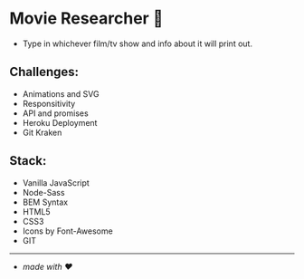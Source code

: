 # Movie Researcher :cinema:

- Type in whichever film/tv show and info about it will print out.

## Challenges:

- Animations and SVG
- Responsitivity
- API and promises
- Heroku Deployment
- Git Kraken

## Stack:

- Vanilla JavaScript
- Node-Sass
- BEM Syntax
- HTML5
- CSS3
- Icons by Font-Awesome
- GIT

---

- _made with :heart:_
